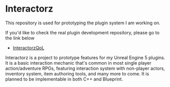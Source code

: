# Interactorz

This repository is used for prototyping the plugin system I am working on.

If you'd like to check the real plugin development repository, please go to the link below
<br>
+ [InteractorzQoL](https://github.com/zakiandiga/InteractorzQoL)


Interactorz is a project to prototype features for my Unreal Engine 5 plugins. It is a basic interaction mechanic that's common in most single player action/adventure RPGs, featuring interaction system with non-player actors, inventory system, item authoring tools, and many more to come. It is planned to be implementable in both C++ and Blueprint.
